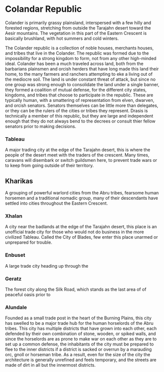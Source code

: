 # Colandar Republic

Colander is primarily grassy plainsland, interspersed with a few hilly and forested regions, stretching from outside the Tarajahn desert toward the Aesir mountains. The vegetation in this part of the Eastern Crescent is basically brushland, with hot summers and cold winters. 

The Colander republic is a collection of noble houses, merchants houses, and tribes that live in the Colander. The republic was formed due to the impossibility for a strong kingdom to form, not from any other high-minded ideal. Colander has been a much traveled across land, both from the barbarians plainsmen and orcish herders that have long made this land their home, to the many farmers and ranchers attempting to eke a living out of the mediocre soil. The land is under constant threat of attack, but since no one group was strong enough to consolidate the land under a single banner, they formed a coalition of mutual defense, for the different city states, kingdoms, and tribes that choose to participate in the republic. These are typically human, with a smattering of representation from elven, dwarven, and orcish senators. Senators themselves can be little more than delegates, or they can be the rulers of the cities or tribes they represent. Drasis is technically a member of this republic, but they are large and independent enough that they do not always bend to the decrees or consult thier fellow senators prior to making decisions.

### Tableau

A major trading city at the edge of the Tarajahn desert, this is where the people of the desert meet with the traders of the crescent. Many times,
caravans will disembark or switch guildsmen here, to prevent trade wars or to keep from going outside of their territory.

## Kharikas 
A grouping of powerful warlord cities from the Abru tribes, fearsome human horsemen and a traditional nomadic group, many of their descendants
have settled into cities throughout the Eastern Crescent.

### Xhalan

A city near the badlands at the edge of the Tarajahn desert, this place is an unofficial trade city for those who would not do business in the more
civilized Tableau. Called the City of Blades, few enter this place unarmed or unprepared for trouble.

### Enbuset

A large trade city heading up through the

### Geratz

The forest city along the Silk Road, which stands as the last area of of peaceful oasis prior to

### Alundale

Founded as a small trade post in the heart of the Burning Plains, this city has swelled to be a major trade hub for the human horselords of the Abru tribes. This city has multiple districts that have grown into each other, each defended by their own combination of stone, wooden, or spiked walls, and since the horselords are as prone to make war on each other as they are to set up a common defense, the inhabitants of the city must be prepared to flee to the inner districts if a district is sacked or overrun by a marauding orc, gnoll or horseman tribe. As a result, even for the size of the city the architecture is generally unrefined and feels temporary, and the streets are made of dirt in all but the innermost districts.